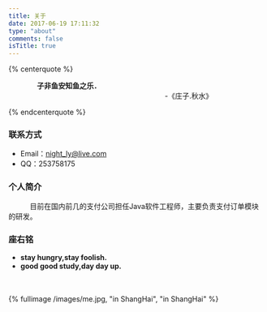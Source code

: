 ```yaml
---
title: 关于
date: 2017-06-19 17:11:32
type: "about"
comments: false
isTitle: true
---
```


{% centerquote %}

　　　　**子非鱼安知鱼之乐．**      
     　　　　　　　　　　　　　　　　　　　　　　-《庄子.秋水》

{% endcenterquote %}

### 联系方式 ###
- Email：night_ly@live.com
- QQ：253758175


### 个人简介 ###

　　　目前在国内前几的支付公司担任Java软件工程师，主要负责支付订单模块的研发。

### 座右铭 ###
- **stay hungry,stay foolish.**
- **good good study,day day up.**

　　　
　　
　　　
　　

{% fullimage /images/me.jpg, "in ShangHai", "in ShangHai" %}